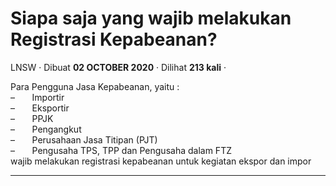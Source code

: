 Siapa saja yang wajib melakukan Registrasi Kepabeanan?
======================================================

LNSW · Dibuat **02 OCTOBER 2020** · Dilihat **213 kali** ·

Para Pengguna Jasa Kepabeanan, yaitu :  
–       Importir  
–       Eksportir  
–       PPJK  
–       Pengangkut  
–       Perusahaan Jasa Titipan (PJT)  
–       Pengusaha TPS, TPP dan Pengusaha dalam FTZ  
wajib melakukan registrasi kepabeanan untuk kegiatan ekspor dan impor  

  
  
  

* * *